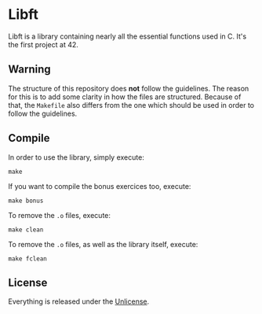 # Libft
Libft is a library containing nearly all the essential functions used in C. It's the first project at 42.

## Warning
The structure of this repository does **not** follow the guidelines. The reason for this is to add some clarity in how the files are structured. Because of that, the ```Makefile``` also differs from the one which should be used in order to follow the guidelines.

## Compile
In order to use the library, simply execute:
```
make
```

If you want to compile the bonus exercices too, execute:
```
make bonus
```

To remove the ```.o``` files, execute:
```
make clean
``` 

To remove the ```.o``` files, as well as the library itself, execute:
```
make fclean
```

## License
Everything is released under the [Unlicense](https://github.com/maxdesalle/42/blob/main/LICENSE).
